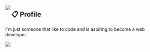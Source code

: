 <a href="https://discord.com/users/1069279762591264900"><img align="left" src="https://lanyard.kyrie25.me/api/1069279762591264900?idleMessage=Probably%20not%20doing%20anything%20right%20now!%20💤&hideDiscrim=true&animationDuration=4s&gradient=FFFFFF&waveColor=FF597B&waveSpotifyColor=FF597B&bg=0d1117&hideBadges=true"/></a>

## 📋 Profile
I'm just someone that like to code and is aspiring to become a web developer

![](https://komarev.com/ghpvc/?username=Kiyumiii&color=ffb7c5)
